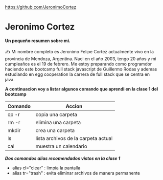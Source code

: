 https://github.com/JeronimoCortez

# Jeronimo Cortez
 
#### Un pequeño resumen sobre mi.
 
 ✍️ Mi nombre completo es Jeronimo Felipe Cortez actualmente vivo en la provincia de Mendoza, Argentina. Naci en el año 2003, tengo 20 años y mi cumpleaños es el 19 de febrero.
 Me estoy preparando como programdor haciendo este bootcamp full stack javascript de Guillermo Rodas y ademas estudiando en egg cooperation la carrera de full stack que se centra en java.
 
 **A continuacion voy a listar algunos comando que aprendi en la clase 1 del bootcamp**
 
 | Comando | Accion                             |
 |-------- | -----                              |
 |cp -r    | copia una carpeta                  |
 |rm -r    | elimina una carpeta                |
 | mkdir   | crea una carpeta                   |
 | ls      | lista archivos de la carpeta actual|
 | cal     | muestra un calendario              |
 
 **_Dos comandos alias recomendados vistos en la clase 1_**
 
 - alias cl="clear" : limpia la pantalla
 - alias tr="trash" : evita eliminar archivos de manera permanente